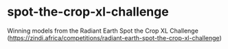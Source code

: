 # spot-the-crop-xl-challenge
Winning models from the Radiant Earth Spot the Crop XL Challenge (https://zindi.africa/competitions/radiant-earth-spot-the-crop-xl-challenge)
